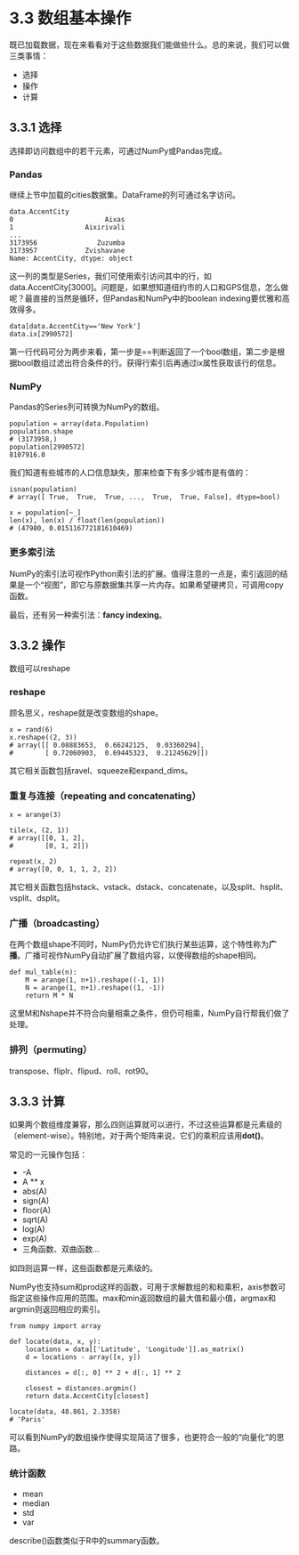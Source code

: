# 3.3 数组基本操作

既已加载数据，现在来看看对于这些数据我们能做些什么。总的来说，我们可以做三类事情：

* 选择
* 操作
* 计算

## 3.3.1 选择

选择即访问数组中的若干元素，可通过NumPy或Pandas完成。

### Pandas

继续上节中加载的cities数据集。DataFrame的列可通过名字访问。

```
data.AccentCity
0                       Aixas
1                  Aixirivali
...
3173956               Zuzumba
3173957            Zvishavane
Name: AccentCity, dtype: object
```

这一列的类型是Series，我们可使用索引访问其中的行，如data.AccentCity[3000]。问题是，如果想知道纽约市的人口和GPS信息，怎么做呢？最直接的当然是循环，但Pandas和NumPy中的boolean indexing要优雅和高效得多。

```
data[data.AccentCity=='New York']
data.ix[2990572]
```

第一行代码可分为两步来看，第一步是==判断返回了一个bool数组，第二步是根据bool数组过滤出符合条件的行。获得行索引后再通过ix属性获取该行的信息。

### NumPy

Pandas的Series列可转换为NumPy的数组。

```
population = array(data.Population)
population.shape
# (3173958,)
population[2990572]
8107916.0
```

我们知道有些城市的人口信息缺失，那来检查下有多少城市是有值的：

```
isnan(population)
# array([ True,  True,  True, ...,  True,  True, False], dtype=bool)

x = population[~_]
len(x), len(x) / float(len(population))
# (47980, 0.015116772181610469)
```

### 更多索引法

NumPy的索引法可视作Python索引法的扩展。值得注意的一点是，索引返回的结果是一个“视图”，即它与原数据集共享一片内存。如果希望硬拷贝，可调用copy函数。

最后，还有另一种索引法：**fancy indexing**。

## 3.3.2 操作

数组可以reshape

### reshape

顾名思义，reshape就是改变数组的shape。

```
x = rand(6)
x.reshape((2, 3))
# array([[ 0.08883653,  0.66242125,  0.03360294],
#        [ 0.72060903,  0.69445323,  0.21245629]])
```

其它相关函数包括ravel、squeeze和expand_dims。

### 重复与连接（repeating and concatenating）

```
x = arange(3)

tile(x, (2, 1))
# array([[0, 1, 2],
#        [0, 1, 2]])

repeat(x, 2)
# array([0, 0, 1, 1, 2, 2])
```

其它相关函数包括hstack、vstack、dstack、concatenate，以及split、hsplit、vsplit、dsplit。

### 广播（broadcasting）

在两个数组shape不同时，NumPy仍允许它们执行某些运算，这个特性称为**广播**。广播可视作NumPy自动扩展了数组内容，以使得数组的shape相同。

```
def mul_table(n):
	M = arange(1, n+1).reshape((-1, 1))
	N = arange(1, n+1).reshape((1, -1))
	return M * N
```

这里M和Nshape并不符合向量相乘之条件，但仍可相乘，NumPy自行帮我们做了处理。

### 排列（permuting）

transpose、fliplr、flipud、roll、rot90。

## 3.3.3 计算

如果两个数组维度兼容，那么四则运算就可以进行，不过这些运算都是元素级的（element-wise）。特别地，对于两个矩阵来说，它们的乘积应该用**dot()**。

常见的一元操作包括：

* -A
* A ** x
* abs(A)
* sign(A)
* floor(A)
* sqrt(A)
* log(A)
* exp(A)
* 三角函数、双曲函数...
 
如四则运算一样，这些函数都是元素级的。

NumPy也支持sum和prod这样的函数，可用于求解数组的和和乘积，axis参数可指定这些操作应用的范围。max和min返回数组的最大值和最小值，argmax和argmin则返回相应的索引。

```
from numpy import array

def locate(data, x, y):
    locations = data[['Latitude', 'Longitude']].as_matrix()
    d = locations - array([x, y])

    distances = d[:, 0] ** 2 + d[:, 1] ** 2

    closest = distances.argmin()
    return data.AccentCity[closest]

locate(data, 48.861, 2.3358)
# 'Paris'
```

可以看到NumPy的数组操作使得实现简洁了很多，也更符合一般的“向量化”的思路。

### 统计函数

* mean
* median
* std
* var

describe()函数类似于R中的summary函数。










